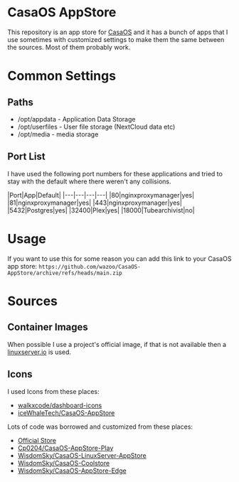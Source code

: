 # CasaOS AppStore

This repository is an app store for [CasaOS](https://www.casaos.io) and it has a bunch of apps that I use sometimes with customized settings to make them the same between the sources. Most of them probably work.

# Common Settings

## Paths

- /opt/appdata - Application Data Storage
- /opt/userfiles - User file storage (NextCloud data etc)
- /opt/media - media storage

## Port List

I have used the following port numbers for these applications and tried to stay with the default where there weren't any collisions.

|Port|App|Default|
|---|---|---|---|
|80|nginxproxymanager|yes|
|81|nginxproxymanager|yes|
|443|nginxproxymanager|yes|
|5432|Postgres|yes|
|32400|Plex|yes|
|18000|Tubearchivist|no|
# Usage

If you want to use this for some reason you can add this link to your CasaOS app store: `https://github.com/wazoo/CasaOS-AppStore/archive/refs/heads/main.zip`

# Sources

## Container Images

When possible I use a project's official image, if that is not available then a [linuxserver.io](https://fleet.linuxserver.io/) is used.

## Icons

I used Icons from these places:

- [walkxcode/dashboard-icons](https://github.com/walkxcode/dashboard-icons)
- [iceWhaleTech/CasaOS-AppStore](https://github.com/iceWhaleTech/CasaOS-AppStore)

Lots of code was borrowed and customized from these places: 

- [Official Store](https://github.com/iceWhaleTech/CasaOS-AppStore)
- [Cp0204/CasaOS-AppStore-Play](https://github.com/Cp0204/CasaOS-AppStore-Play)
- [WisdomSky/CasaOS-LinuxServer-AppStore](https://github.com/WisdomSky/CasaOS-LinuxServer-AppStore)
- [WisdomSky/CasaOS-Coolstore](https://github.com/WisdomSky/CasaOS-Coolstore)
- [WisdomSky/CasaOS-AppStore-Edge](https://github.com/WisdomSky/CasaOS-AppStore-Edge)